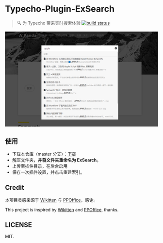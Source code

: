 # Typecho-Plugin-ExSearch

> 🔍 为 Typecho 带来实时搜索体验 [![build status](https://img.shields.io/travis/AlanDecode/Typecho-Plugin-ExSearch/source.svg?style=flat-square)](https://travis-ci.org/AlanDecode/Typecho-Plugin-ExSearch)

![](https://raw.githubusercontent.com/AlanDecode/Typecho-Plugin-ExSearch/source/screenshot.png)

## 使用

* 下载本仓库（master 分支）：[下载](https://github.com/AlanDecode/Typecho-Plugin-ExSearch/archive/master.zip)
* 解压文件夹，**并将文件夹重命名为 ExSearch**。
* 上传至插件目录，在后台启用
* 保存一次插件设置，并点击重建索引。

## Credit

本项目灵感来源于 [Wikitten](https://github.com/zthxxx/hexo-theme-Wikitten) 与 [PPOffice](https://github.com/ppoffice)，感谢。

This project is inspired by [Wikitten](https://github.com/zthxxx/hexo-theme-Wikitten) and [PPOffice](https://github.com/ppoffice), thanks.

## LICENSE

MIT.